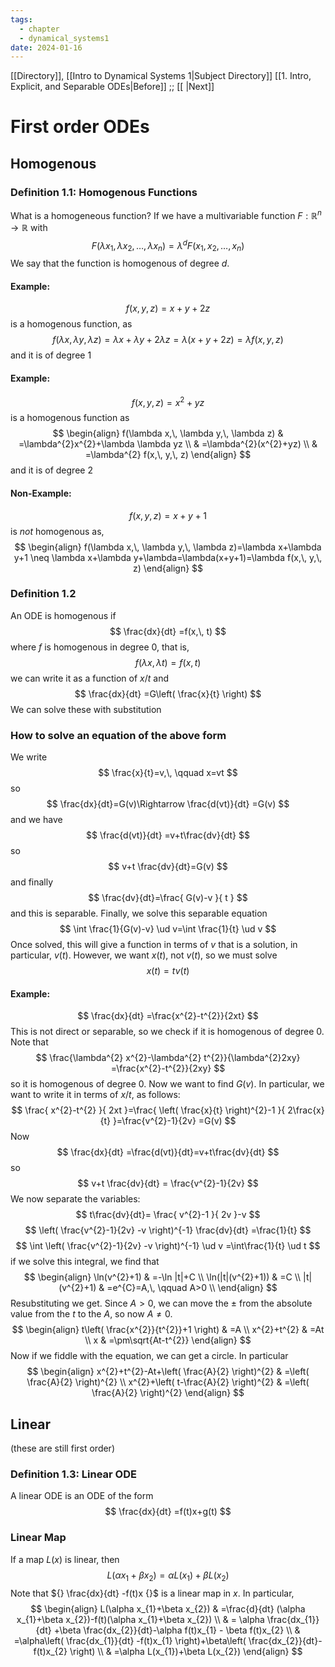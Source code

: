 ```yaml
---
tags:
  - chapter
  - dynamical_systems1
date: 2024-01-16
---
```

[[Directory]], [[Intro to Dynamical Systems 1|Subject Directory]]
[[1. Intro, Explicit, and Separable ODEs|Before]] ;; [[ |Next]]
# First order ODEs
## Homogenous
### Definition 1.1: Homogenous Functions
What is a homogeneous function? If we have a multivariable function ${} F:\mathbb{R}^{n}\to{}\mathbb{R} {}$ with
$$
F(\lambda x_{1},\, \lambda x_{2},\,\dots,\,\lambda x_{n})=\lambda^{d} F(x_{1},\, x_{2},\,\dots,\,x_{n})
$$
We say that the function is homogenous of degree ${} d$.
#### Example: 
$$
f(x,\, y,\, z)=x+y+2z
$$
is a homogenous function, as
$$
f(\lambda x,\, \lambda y,\, \lambda z)=\lambda x+\lambda y+2\lambda z = \lambda(x+y+2z )=\lambda  f(x,\, y,\, z)
$$
and it is of degree 1
#### Example:
$$
f(x,\, y,\, z)=x^{2}+yz
$$
is a homogenous function as
$$
\begin{align}
f(\lambda x,\, \lambda y,\, \lambda z) & =\lambda^{2}x^{2}+\lambda \lambda yz \\
 & =\lambda^{2}(x^{2}+yz) \\
 & =\lambda^{2} f(x,\, y,\, z)
\end{align}
$$
and it is of degree 2
#### Non-Example:
$$
f(x,\, y,\, z)=x+y+1
$$
is *not* homogenous as, 
$$
\begin{align}
f(\lambda x,\, \lambda y,\, \lambda z)=\lambda x+\lambda y+1 \neq \lambda x+\lambda y+\lambda=\lambda(x+y+1)=\lambda f(x,\, y,\, z)
\end{align}
$$
### Definition 1.2
An ODE is homogenous if
$$
\frac{dx}{dt} =f(x,\, t)
$$
where ${} f {}$ is homogenous in degree 0, that is, 
$$
f(\lambda x,\, \lambda t)=f(x,\, t)
$$
we can write it as a function of ${} x/t {}$ and
$$
\frac{dx}{dt} =G\left( \frac{x}{t} \right)
$$
We can solve these with substitution
### How to solve an equation of the above form
We write 
$$
\frac{x}{t}=v,\, \qquad x=vt
$$
so
$$
\frac{dx}{dt}=G(v)\Rightarrow \frac{d(vt)}{dt} =G(v)
$$
and we have
$$
\frac{d(vt)}{dt} =v+t\frac{dv}{dt} 
$$
so
$$
v+t \frac{dv}{dt}=G(v)
$$
and finally
$$
\frac{dv}{dt}=\frac{ G(v)-v }{ t }
$$
and this is separable. Finally, we solve this separable equation
$$
\int \frac{1}{G(v)-v} \ud v=\int \frac{1}{t} \ud v  
$$
Once solved, this will give a function in terms of $v {}$ that is a solution, in particular, $v(t) {}$. However, we want ${} x(t) {}$, not ${} v(t) {}$, so we must solve 
$$
x(t)=tv(t)
$$
#### Example:
$$
\frac{dx}{dt} =\frac{x^{2}-t^{2}}{2xt} 
$$
This is not direct or separable, so we check if it is homogenous of degree 0. Note that 
$$
\frac{\lambda^{2} x^{2}-\lambda^{2} t^{2}}{\lambda^{2}2xy} =\frac{x^{2}-t^{2}}{2xy} 
$$
so it is homogenous of degree 0. Now we want to find ${} G(v) {}$. In particular, we want to write it in terms of ${} x/t {}$, as follows:
$$
\frac{ x^{2}-t^{2} }{ 2xt }=\frac{ \left( \frac{x}{t} \right)^{2}-1 }{ 2\frac{x}{t} }=\frac{v^{2}-1}{2v} =G(v)
$$
Now
$$
\frac{dx}{dt} =\frac{d(vt)}{dt}=v+t\frac{dv}{dt}  
$$
so
$$
v+t \frac{dv}{dt} = \frac{v^{2}-1}{2v} 
$$
We now separate the variables:
$$
t\frac{dv}{dt}= \frac{ v^{2}-1 }{ 2v }-v
$$
$$
\left( \frac{v^{2}-1}{2v} -v \right)^{-1} \frac{dv}{dt} =\frac{1}{t}
$$
$$
 \int  \left( \frac{v^{2}-1}{2v} -v \right)^{-1} \ud v =\int\frac{1}{t} \ud t
$$
if we solve this integral, we find that
$$
\begin{align}
 \ln(v^{2}+1) & =-\ln |t|+C   \\
 \ln(|t|(v^{2}+1)) & =C \\
|t|(v^{2}+1) & =e^{C}=A,\, \qquad A>0 \\
 \end{align}
$$
Resubstituting we get. Since $A>0 {}$, we can move the $\pm {}$ from the absolute value from the ${} t$ to the ${} A {}$, so now $A\neq 0 {}$.
$$
\begin{align}
 t\left( \frac{x^{2}}{t^{2}}+1 \right) & =A   \\
x^{2}+t^{2} & =At \\
x & =\pm\sqrt{At-t^{2}}
 \end{align}
$$
Now if we fiddle with the equation, we can get a circle. In particular
$$
\begin{align}
x^{2}+t^{2}-At+\left( \frac{A}{2} \right)^{2} &  =\left( \frac{A}{2} \right)^{2} \\
x^{2}+\left( t-\frac{A}{2} \right)^{2} & =\left( \frac{A}{2} \right)^{2}
\end{align}
$$
## Linear
(these are still first order)
### Definition 1.3: Linear ODE
A linear ODE is an ODE of the form
$$
\frac{dx}{dt} =f(t)x+g(t)
$$
### Linear Map
If a map ${} L(x)$ is linear, then 
$$
L(\alpha x_{1}+\beta x_{2})=\alpha L(x_{1})+\beta L(x_{2})
$$
Note that ${} \frac{dx}{dt} -f(t)x {}$ is a linear map in $x$. In particular, 
$$
\begin{align}
 L(\alpha x_{1}+\beta x_{2}) & =\frac{d}{dt} (\alpha x_{1}+\beta x_{2})-f(t)(\alpha x_{1}+\beta x_{2})  \\
 & = \alpha  \frac{dx_{1}}{dt} +\beta  \frac{dx_{2}}{dt}-\alpha f(t)x_{1} - \beta f(t)x_{2} \\
 & =\alpha\left(  \frac{dx_{1}}{dt} -f(t)x_{1} \right)+\beta\left(  \frac{dx_{2}}{dt}-f(t)x_{2} \right) \\
 & =\alpha L(x_{1})+\beta L(x_{2})
 \end{align}
$$